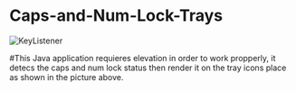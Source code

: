 # Caps-and-Num-Lock-Trays

![KeyListener](https://user-images.githubusercontent.com/77510617/174193016-f37d8fb0-2e03-4021-82b3-047747208bbc.png)

#This Java application requieres elevation in order to work propperly, it detecs the caps and num lock status then render it on the tray icons place as shown in the picture above.
